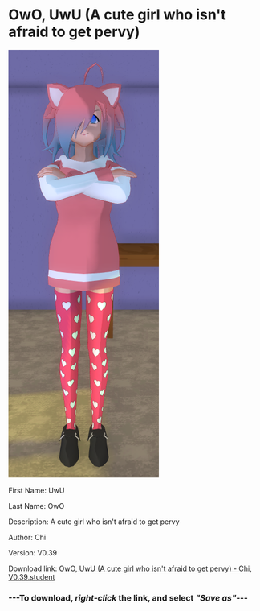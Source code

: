 # OwO, UwU (A cute girl who isn't afraid to get pervy)

<img src = "https://raw.githubusercontent.com/Arbiter1223/Daigaku-Gurashi-Custom-Students/master/Students/Files/OwO%2C%20UwU%20(A%20cute%20girl%20who%20isn't%20afraid%20to%20get%20pervy).png">

First Name: UwU

Last Name: OwO

Description: A cute girl who isn't afraid to get pervy

Author: Chi

Version: V0.39

Download link: <a href="https://raw.githubusercontent.com/Arbiter1223/Daigaku-Gurashi-Custom-Students/master/Students/Files/OwO%2C%20UwU%20(A%20cute%20girl%20who%20isn't%20afraid%20to%20get%20pervy)%20-%20Chi%2C%20V0.39.student">OwO, UwU (A cute girl who isn't afraid to get pervy) - Chi, V0.39.student</a>

### ---**To download, _right-click_ the link, and select _"Save as"_**---
